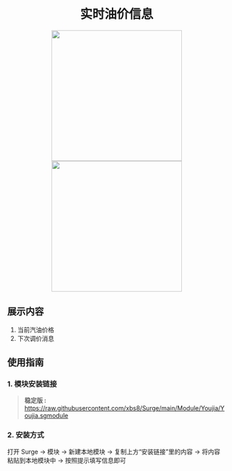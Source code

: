<h1 align="center">实时油价信息</h1>

<p align="center">
<img src="https://raw.githubusercontent.com/xbs8/Surge/main/Surge.png" width="300"></img>
<img src="https://raw.githubusercontent.com/xbs8/Surge/main/Module.png" width="300"></img>
</p>


## 展示内容
1. 当前汽油价格
2. 下次调价消息

## 使用指南

### 1. 模块安装链接
> **稳定版 :** https://raw.githubusercontent.com/xbs8/Surge/main/Module/Youjia/Youjia.sgmodule <br>

### 2. 安装方式
打开 Surge -> 模块 -> 新建本地模块 -> 复制上方“安装链接”里的内容 -> 将内容粘贴到本地模块中 -> 按照提示填写信息即可
<br>
<br>
